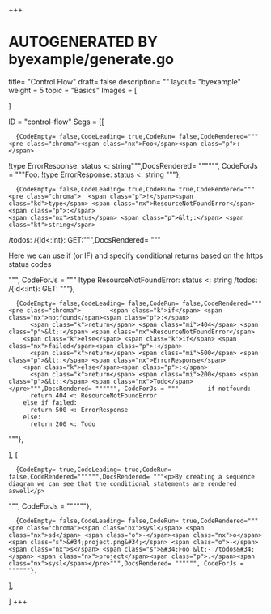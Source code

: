 +++
# AUTOGENERATED BY byexample/generate.go
title= "Control Flow"
draft= false
description= ""
layout= "byexample"
weight = 5
topic = "Basics"
Images = [
  
]

ID = "control-flow"
Segs = [[
  
      {CodeEmpty= false,CodeLeading= true,CodeRun= false,CodeRendered="""<pre class="chroma"><span class="nx">Foo</span><span class="p">:</span>
  <span class="p">!</span><span class="kd">type</span> <span class="nx">ErrorResponse</span><span class="p">:</span>
    <span class="nx">status</span> <span class="p">&lt;:</span> <span class="kt">string</span></pre>""",DocsRendered= """""", CodeForJs = """Foo:
  !type ErrorResponse:
    status <: string
"""},

      {CodeEmpty= false,CodeLeading= true,CodeRun= true,CodeRendered="""<pre class="chroma">  <span class="p">!</span><span class="kd">type</span> <span class="nx">ResourceNotFoundError</span><span class="p">:</span>
    <span class="nx">status</span> <span class="p">&lt;:</span> <span class="kt">string</span> 
  <span class="o">/</span><span class="nx">todos</span><span class="p">:</span>
    <span class="o">/</span><span class="p">{</span><span class="nx">id</span><span class="p">&lt;:</span><span class="kt">int</span><span class="p">}:</span>
      <span class="nx">GET</span><span class="p">:</span></pre>""",DocsRendered= """<p>Here we can use if (or IF) and specify conditional returns based on the https status codes</p>
""", CodeForJs = """  !type ResourceNotFoundError:
    status <: string 
  /todos:
    /{id<:int}:
      GET:
"""},

      {CodeEmpty= false,CodeLeading= false,CodeRun= false,CodeRendered="""<pre class="chroma">        <span class="k">if</span> <span class="nx">notfound</span><span class="p">:</span>
          <span class="k">return</span> <span class="mi">404</span> <span class="p">&lt;:</span> <span class="nx">ResourceNotFoundError</span>
        <span class="k">else</span> <span class="k">if</span> <span class="nx">failed</span><span class="p">:</span>
          <span class="k">return</span> <span class="mi">500</span> <span class="p">&lt;:</span> <span class="nx">ErrorResponse</span>
        <span class="k">else</span><span class="p">:</span>    
          <span class="k">return</span> <span class="mi">200</span> <span class="p">&lt;:</span> <span class="nx">Todo</span> </pre>""",DocsRendered= """""", CodeForJs = """        if notfound:
          return 404 <: ResourceNotFoundError
        else if failed:
          return 500 <: ErrorResponse
        else:    
          return 200 <: Todo 
"""},

],
[
  
      {CodeEmpty= true,CodeLeading= true,CodeRun= false,CodeRendered="""""",DocsRendered= """<p>By creating a sequence diagram we can see that the conditional statements are rendered aswell</p>
""", CodeForJs = """"""},

      {CodeEmpty= false,CodeLeading= false,CodeRun= true,CodeRendered="""<pre class="chroma"><span class="nx">sysl</span> <span class="nx">sd</span> <span class="o">-</span><span class="nx">o</span> <span class="s">&#34;project.png&#34;</span> <span class="o">-</span><span class="nx">s</span> <span class="s">&#34;Foo &lt;- /todos&#34;</span> <span class="nx">project</span><span class="p">.</span><span class="nx">sysl</span></pre>""",DocsRendered= """""", CodeForJs = """"""},

],

]
+++


